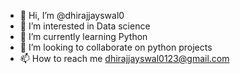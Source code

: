 - 👋 Hi, I’m @dhirajjayswal0
- 👀 I’m interested in Data science
- 🌱 I’m currently learning Python
- 💞️ I’m looking to collaborate on python projects
- 📫 How to reach me dhirajjayswal0123@gmail.com
